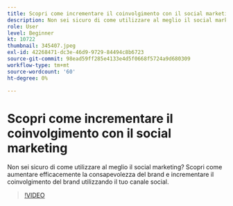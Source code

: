 ```yaml
---
title: Scopri come incrementare il coinvolgimento con il social marketing
description: Non sei sicuro di come utilizzare al meglio il social marketing? Scopri come aumentare efficacemente la consapevolezza del brand e incrementare il coinvolgimento del brand utilizzando il tuo canale social.
role: User
level: Beginner
kt: 10722
thumbnail: 345407.jpeg
exl-id: 42268471-dc3e-46d9-9729-84494c8b6723
source-git-commit: 98ead59ff285e4133e4d5f0668f5724a9d680309
workflow-type: tm+mt
source-wordcount: '60'
ht-degree: 0%

---
```


# Scopri come incrementare il coinvolgimento con il social marketing

Non sei sicuro di come utilizzare al meglio il social marketing? Scopri come aumentare efficacemente la consapevolezza del brand e incrementare il coinvolgimento del brand utilizzando il tuo canale social.

>[!VIDEO](https://video.tv.adobe.com/v/345407/?quality=12&learn=on)
